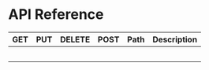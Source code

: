 # API Reference

| GET  | PUT  | DELETE | POST | Path | Description |
| ---- | ---- | ------ | ---- | ---- | ----------- |
|      |      |        |      |      |             |
|      |      |        |      |      |             |
|      |      |        |      |      |             |
|      |      |        |      |      |             |
|      |      |        |      |      |             |

